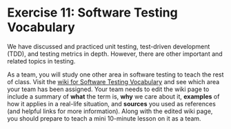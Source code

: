 # Exercise 11: Software Testing Vocabulary

We have discussed and practiced unit testing, test-driven development (TDD), and testing metrics in depth. However, there are other important and related topics in testing.

As a team, you will study one other area in software testing to teach the rest of class. Visit the [wiki for Software Testing Vocabulary](https://github.com/ChicoState/SoftwareEngineering/wiki/Software-Testing-Vocabulary) and see which area your team has been assigned. Your team needs to edit the wiki page to include a summary of **what** the term is, **why** we care about it, **examples** of how it applies in a real-life situation, and **sources** you used as references (and helpful links for more information). Along with the edited wiki page, you should prepare to teach a mini 10-minute lesson on it as a team.
